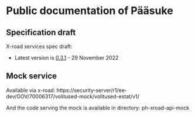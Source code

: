 # Public documentation of Pääsuke

## Specification draft

X-road services spec draft:
* Latest version is [0.3.1](Pääsuke-xroad-services-spec-v0.3.1.pdf) - 29 November 2022


## Mock service

Available via x-road:
https://security-server/r1/ee-dev/GOV/70006317/volitused-mock/volitused-estat/v1/

And the code serving the mock is available in directory: ph-xroad-api-mock